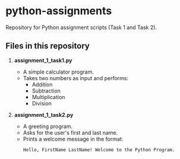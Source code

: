 # python-assignments
Repository for Python assignment scripts (Task 1 and Task 2).

## Files in this repository

1. **assignment_1_task1.py**  
   - A simple calculator program.  
   - Takes two numbers as input and performs:  
     - Addition  
     - Subtraction  
     - Multiplication  
     - Division  

2. **assignment_1_task2.py**  
   - A greeting program.  
   - Asks for the user's first and last name.  
   - Prints a welcome message in the format:  
     ```
     Hello, FirstName LastName! Welcome to the Python Program.
     ```



